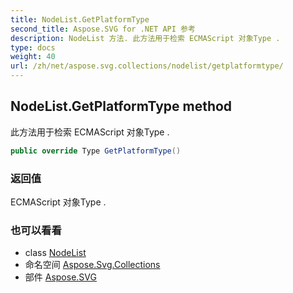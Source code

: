 ```yaml
---
title: NodeList.GetPlatformType
second_title: Aspose.SVG for .NET API 参考
description: NodeList 方法. 此方法用于检索 ECMAScript 对象Type .
type: docs
weight: 40
url: /zh/net/aspose.svg.collections/nodelist/getplatformtype/
---
```

## NodeList.GetPlatformType method

此方法用于检索 ECMAScript 对象Type .

```csharp
public override Type GetPlatformType()
```

### 返回值

ECMAScript 对象Type .

### 也可以看看

* class [NodeList](../)
* 命名空间 [Aspose.Svg.Collections](../../nodelist/)
* 部件 [Aspose.SVG](../../../)


